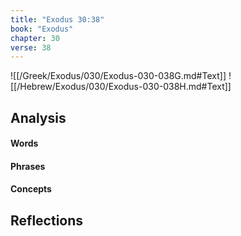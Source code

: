 ```yaml
---
title: "Exodus 30:38"
book: "Exodus"
chapter: 30
verse: 38
---
```

![[/Greek/Exodus/030/Exodus-030-038G.md#Text]]
![[/Hebrew/Exodus/030/Exodus-030-038H.md#Text]]

## Analysis

#### Words

#### Phrases

#### Concepts

## Reflections
